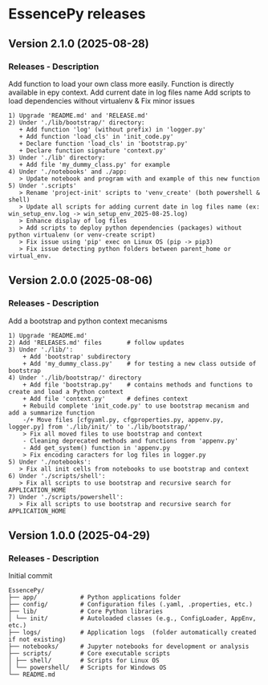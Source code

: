 # EssencePy releases

## Version 2.1.0 (2025-08-28)

### Releases - Description
Add function to load your own class more easily. Function is directly available in epy context. 
Add current date in log files name
Add scripts to load dependencies without virtualenv & Fix minor issues 

```textile
1) Upgrade 'README.md' and 'RELEASE.md'
2) Under './lib/bootstrap/' directory:
   + Add function 'log' (without prefix) in 'logger.py'
   + Add function 'load_cls' in 'init_code.py'
   + Declare function 'load_cls' in 'bootstrap.py'
   + Declare function signature 'context.py'
3) Under './lib' directory:
   + Add file 'my_dummy_class.py' for example
4) Under './notebooks' and ./app:
   > Update notebook and program with and example of this new function
5) Under '.scripts'
   > Rename 'project-init' scripts to 'venv_create' (both powershell & shell)
   > Update all scripts for adding current date in log files name (ex: win_setup_env.log -> win_setup_env_2025-08-25.log)
   > Enhance display of log files
   > Add scripts to deploy python dependencies (packages) without python virtualenv (or venv-create script)
   > Fix issue using 'pip' exec on Linux OS (pip -> pip3)
   > Fix issue detecting python folders between parent_home or virtual_env.
```

## Version 2.0.0 (2025-08-06)

### Releases - Description
Add a bootstrap and python context mecanisms 

```textile
1) Upgrade 'README.md'
2) Add 'RELEASES.md' files       # follow updates 
3) Under './lib/':
    + Add 'bootstrap' subdirectory
    + Add 'my_dummy_class.py'    # for testing a new class outside of bootstrap
4) Under './lib/bootstrap/' directory
    + Add file 'bootstrap.py'    # contains methods and functions to create and load a Python context
    + Add file 'context.py'      # defines context
    + Rebuild complete 'init_code.py' to use bootstrap mecanism and add a summarize function
    -/+ Move files [cfgyaml.py, cfgproperties.py, appenv.py, logger.py] from './lib/init/' to './lib/bootstrap/'
    > Fix all moved files to use bootstrap and context
    - Cleaning deprecated methods and functions from 'appenv.py'
    - Add get_system() function in 'appenv.py
    > Fix encoding caracters for log files in logger.py
5) Under './notebooks':
   > Fix all init cells from notebooks to use bootstrap and context
6) Under './scripts/shell':
   > Fix all scripts to use bootstrap and recursive search for APPLICATION_HOME
7) Under './scripts/powershell':
   > Fix all scripts to use bootstrap and recursive search for APPLICATION_HOME 
```

## Version 1.0.0 (2025-04-29)

### Releases - Description

Initial commit

```
EssencePy/ 
├── app/            # Python applications folder
├── config/         # Configuration files (.yaml, .properties, etc.) 
├── lib/            # Core Python libraries 
│ └── init/         # Autoloaded classes (e.g., ConfigLoader, AppEnv, etc.) 
├── logs/           # Application logs  (folder automatically created if not existing)
├── notebooks/      # Jupyter notebooks for development or analysis 
├── scripts/        # Core executable scripts
│ ├── shell/        # Scripts for Linux OS
│ └── powershell/   # Scripts for Windows OS
└── README.md
```
